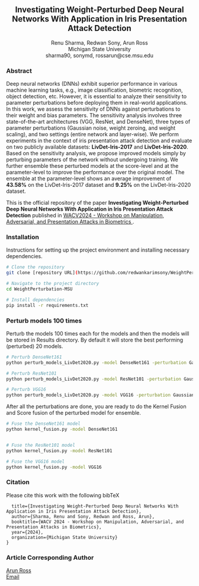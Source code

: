 



<h2 align="center">
Investigating Weight-Perturbed Deep Neural Networks With Application in Iris Presentation Attack Detection
</h2>
<p align="center">
  Renu Sharma, Redwan Sony, Arun Ross<br>
Michigan State University<br>
sharma90, sonymd, rossarun@cse.msu.edu
</p>

### Abstract
Deep neural networks (DNNs) exhibit superior performance in various machine learning tasks, e.g., image classification, biometric recognition, object detection, etc. However, it is essential to analyze their sensitivity to parameter perturbations before deploying them in real-world applications. In this work, we assess the sensitivity of DNNs against perturbations to their weight and bias parameters. The sensitivity analysis involves three state-of-the-art architectures (VGG, ResNet, and DenseNet), three types of parameter perturbations (Gaussian noise, weight zeroing, and weight scaling), and two settings (entire network and layer-wise). We perform experiments in the context of iris presentation attack detection and evaluate on two publicly available datasets: **LivDet-Iris-2017** and **LivDet-Iris-2020**. Based on the sensitivity analysis, we propose improved models simply by perturbing parameters of the network without undergoing training. We further ensemble these perturbed models at the score-level and at the parameter-level to improve the performance over the original model. The ensemble at the parameter-level shows an average improvement of **43.58%** on the LivDet-Iris-2017 dataset and **9.25%** on the LivDet-Iris-2020 dataset.


This is the official repository of the paper **Investigating Weight-Perturbed Deep Neural Networks With Application in Iris Presentation Attack Detection** published in [WACV2024 - Workshop on Manipulation, Adversarial, and Presentation Attacks in Biometrics ](https://sites.google.com/view/wacv2024-map-a). 

### Installation
Instructions for setting up the project environment and installing necessary dependencies.

```bash
# Clone the repository
git clone [repository URL](https://github.com/redwankarimsony/WeightPerturbation-MSU)

# Navigate to the project directory
cd WeightPerturbation-MSU

# Install dependencies
pip install -r requirements.txt
```


### Perturb models 100 times
Perturb the models 100 times each for the models and then the models will be stored in Results directory. By default it will store the best performing (perturbed) 20 models.
```bash
# Perturb DenseNet161
python perturb_models_LivDet2020.py -model DenseNet161 -perturbation GaussianNoise -perturbationSetup Entire -nmodels 100 -keep_best 20

# Perturb ResNet101
python perturb_models_LivDet2020.py -model ResNet101 -perturbation GaussianNoise -perturbationSetup Entire -nmodels 100 -keep_best 20

# Perturb VGG16
python perturb_models_LivDet2020.py -model VGG16 -perturbation GaussianNoise -perturbationSetup Entire -nmodels 100 -keep_best 20
```


After all the perturbations are done, you are ready to do the Kernel Fusion and Score fusion of the perturbed model for ensemble. 

```bash
# Fuse the DenseNet161 model
python kernel_fusion.py -model DenseNet161


# Fuse the ResNet101 model
python kernel_fusion.py -model ResNet101

# Fuse the VGG16 model
python kernel_fusion.py -model VGG16
```




### Citation
Please cite this work with the following bibTeX
```@inproceedings{sharma2024investigating,
  title={Investigating Weight-Perturbed Deep Neural Networks With Application in Iris Presentation Attack Detection},
  author={Sharma, Renu and Sony, Redwan and Ross, Arun},
  booktitle={WACV 2024 - Workshop on Manipulation, Adversarial, and Presentation Attacks in Biometrics},
  year={2024},
  organization={Michigan State University}
}
```

### Article Corresponding Author
[Arun Ross](https://www.egr.msu.edu/people/profile/rossarun)\
[Email](rossarun@cse.msu.edu)

